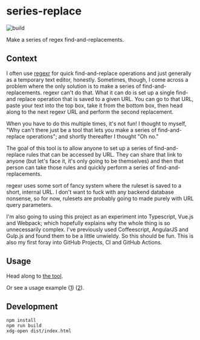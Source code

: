 # series-replace

![build](https://github.com/rossjrw/series-replace/workflows/build/badge.svg)

Make a series of regex find-and-replacements.

## Context

I often use [regexr](https://regexr.com/) for quick find-and-replace operations
and just generally as a temporary text editor, honestly. Sometimes, though, I
come across a problem where the only solution is to make a series of
find-and-replacements. regexr can't do that. What it can do is set up a single
find-and replace operation that is saved to a given URL. You can go to that
URL, paste your text into the top box, take it from the bottom box, then head
along to the next regexr URL and perform the second replacement.

When you have to do this multiple times, it's not fun! I thought to myself,
"Why can't there just be a tool that lets you make a series of find-and-replace
operations"; and shortly thereafter I thought "Oh no."

The goal of this tool is to allow anyone to set up a series of find-and-replace
rules that can be accessed by URL. They can share that link to anyone (but
let's face it, it's only going to be themselves) and then that person can take
those rules and quickly perform a series of find-and-replacements.

regexr uses some sort of fancy system where the ruleset is saved to a short,
internal URL. I don't want to fuck with any backend database nonsense, so for
now, rulesets are probably going to made purely with URL query parameters.

I'm also going to using this project as an experiment into Typescript, Vue.js
and Webpack; which hopefully explains why the whole thing is so unnecessarily
complex. I've previously used Coffeescript, AngularJS and Gulp.js and found
them to be a little unwieldy. So this should be fun. This is also my first
foray into GitHub Projects, CI and GitHub Actions.

## Usage

Head along to [the tool](https://rossjrw.github.io/series-replace).

Or see a usage example ([1](https://rossjrw.github.io/series-replace?i=Paste%20the%20text%20you%20want%20replaced%20here.&f=%5E.%28.%29%5Ba-z%5D%2A%5Cs.%28he%29%5Cs%28%5Cw%2A%29.%2A%3F%28%5Ber%5D%7B2%7D%28.%29%5Ba-z%5D%2Bd%29&r=T%242%20%244%20%243%20will%20%241p%245e%241r)) ([2](https://rossjrw.com/series-replace/?f=%5BA-z%5D&f=%28%3F%21%5Cs%29%28%5B%E2%96%88%5Cs%5D%2B%29%28%3F%3C%21%5Cs%29&i=Sam%2C%20I%20don%27t%20have%20much%20time.%20You%20need%20to%20tell%20Kseniya%20to%20stop%20research%20and%20to%20lock%20the%20file.%20Please%20do%20that%20for%20me.&r=%E2%96%88&r=%5B%5Bspan%20class%3D%22no%22%5D%5D%241%5B%5B%2Fspan%5D%5D)).

## Development

```shell
npm install
npm run build
xdg-open dist/index.html
```
